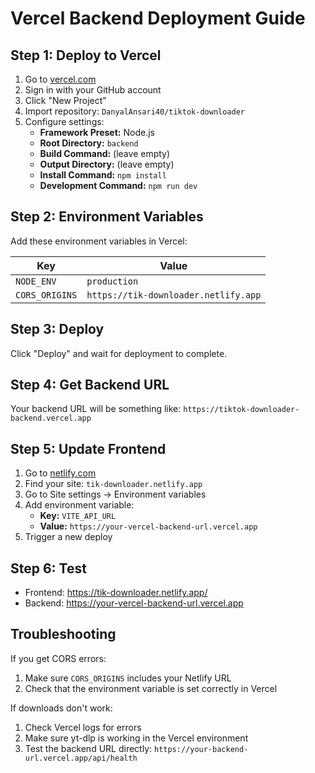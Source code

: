 # Vercel Backend Deployment Guide

## Step 1: Deploy to Vercel

1. Go to [vercel.com](https://vercel.com)
2. Sign in with your GitHub account
3. Click "New Project"
4. Import repository: `DanyalAnsari40/tiktok-downloader`
5. Configure settings:
   - **Framework Preset:** Node.js
   - **Root Directory:** `backend`
   - **Build Command:** (leave empty)
   - **Output Directory:** (leave empty)
   - **Install Command:** `npm install`
   - **Development Command:** `npm run dev`

## Step 2: Environment Variables

Add these environment variables in Vercel:

| Key | Value |
|-----|-------|
| `NODE_ENV` | `production` |
| `CORS_ORIGINS` | `https://tik-downloader.netlify.app` |

## Step 3: Deploy

Click "Deploy" and wait for deployment to complete.

## Step 4: Get Backend URL

Your backend URL will be something like:
`https://tiktok-downloader-backend.vercel.app`

## Step 5: Update Frontend

1. Go to [netlify.com](https://netlify.com)
2. Find your site: `tik-downloader.netlify.app`
3. Go to Site settings → Environment variables
4. Add environment variable:
   - **Key:** `VITE_API_URL`
   - **Value:** `https://your-vercel-backend-url.vercel.app`
5. Trigger a new deploy

## Step 6: Test

- Frontend: https://tik-downloader.netlify.app/
- Backend: https://your-vercel-backend-url.vercel.app

## Troubleshooting

If you get CORS errors:
1. Make sure `CORS_ORIGINS` includes your Netlify URL
2. Check that the environment variable is set correctly in Vercel

If downloads don't work:
1. Check Vercel logs for errors
2. Make sure yt-dlp is working in the Vercel environment
3. Test the backend URL directly: `https://your-backend-url.vercel.app/api/health` 